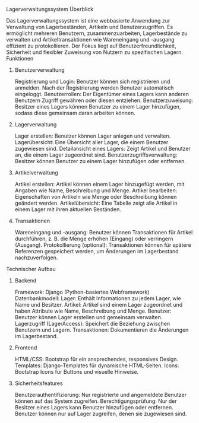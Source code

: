 Lagerverwaltungssystem
Überblick

Das Lagerverwaltungssystem ist eine webbasierte Anwendung zur Verwaltung von Lagerbeständen, Artikeln und Benutzerzugriffen. Es ermöglicht mehreren Benutzern, zusammenzuarbeiten, Lagerbestände zu verwalten und Artikeltransaktionen wie Wareneingang und -ausgang effizient zu protokollieren. Der Fokus liegt auf Benutzerfreundlichkeit, Sicherheit und flexibler Zuweisung von Nutzern zu spezifischen Lagern.
Funktionen
1. Benutzerverwaltung

    Registrierung und Login:
        Benutzer können sich registrieren und anmelden.
        Nach der Registrierung werden Benutzer automatisch eingeloggt.
    Benutzerrollen:
        Der Eigentümer eines Lagers kann anderen Benutzern Zugriff gewähren oder diesen entziehen.
    Benutzerzuweisung:
        Besitzer eines Lagers können Benutzer zu einem Lager hinzufügen, sodass diese gemeinsam daran arbeiten können.

2. Lagerverwaltung

    Lager erstellen:
        Benutzer können Lager anlegen und verwalten.
    Lagerübersicht:
        Eine Übersicht aller Lager, die einem Benutzer zugewiesen sind.
    Detailansicht eines Lagers:
        Zeigt Artikel und Benutzer an, die einem Lager zugeordnet sind.
    Benutzerzugriffsverwaltung:
        Besitzer können Benutzer zu einem Lager hinzufügen oder entfernen.

3. Artikelverwaltung

    Artikel erstellen:
        Artikel können einem Lager hinzugefügt werden, mit Angaben wie Name, Beschreibung und Menge.
    Artikel bearbeiten:
        Eigenschaften von Artikeln wie Menge oder Beschreibung können geändert werden.
    Artikelübersicht:
        Eine Tabelle zeigt alle Artikel in einem Lager mit ihren aktuellen Beständen.

4. Transaktionen

    Wareneingang und -ausgang:
        Benutzer können Transaktionen für Artikel durchführen, z. B. die Menge erhöhen (Eingang) oder verringern (Ausgang).
    Protokollierung (optional):
        Transaktionen können für spätere Referenzen gespeichert werden, um Änderungen im Lagerbestand nachzuverfolgen.

Technischer Aufbau
1. Backend

    Framework: Django (Python-basiertes Webframework)
    Datenbankmodell:
        Lager: Enthält Informationen zu jedem Lager, wie Name und Besitzer.
        Artikel: Artikel sind einem Lager zugeordnet und haben Attribute wie Name, Beschreibung und Menge.
        Benutzer: Benutzer können Lager erstellen und gemeinsam verwalten.
        Lagerzugriff (LagerAccess): Speichert die Beziehung zwischen Benutzern und Lagern.
        Transaktionen: Dokumentieren die Änderungen im Lagerbestand.

2. Frontend

    HTML/CSS: Bootstrap für ein ansprechendes, responsives Design.
    Templates: Django-Templates für dynamische HTML-Seiten.
    Icons: Bootstrap Icons für Buttons und visuelle Hinweise.

3. Sicherheitsfeatures

    Benutzerauthentifizierung:
        Nur registrierte und angemeldete Benutzer können auf das System zugreifen.
    Berechtigungsprüfung:
        Nur der Besitzer eines Lagers kann Benutzer hinzufügen oder entfernen.
        Benutzer können nur auf Lager zugreifen, denen sie zugewiesen sind.
